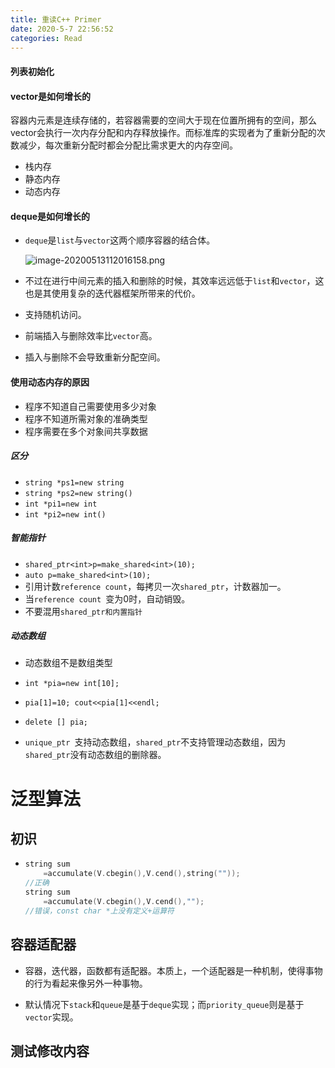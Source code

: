 ```yaml
---
title: 重读C++ Primer
date: 2020-5-7 22:56:52
categories: Read
---
```


#### 列表初始化



#### vector是如何增长的

​	容器内元素是连续存储的，若容器需要的空间大于现在位置所拥有的空间，那么vector会执行一次内存分配和内存释放操作。而标准库的实现者为了重新分配的次数减少，每次重新分配时都会分配比需求更大的内存空间。



- 栈内存
- 静态内存
- 动态内存

#### deque是如何增长的

- `deque`是`list`与`vector`这两个顺序容器的结合体。

  ![image-20200513112016158.png](https://i.loli.net/2020/05/20/o9ulHIRFbyfXtxG.png)

  

- 不过在进行中间元素的插入和删除的时候，其效率远远低于`list`和`vector`，这也是其使用复杂的迭代器框架所带来的代价。
- 支持随机访问。
- 前端插入与删除效率比`vector`高。
- 插入与删除不会导致重新分配空间。

#### 使用动态内存的原因

- 程序不知道自己需要使用多少对象
- 程序不知道所需对象的准确类型
- 程序需要在多个对象间共享数据



##### 区分

- `string *ps1=new string`
- `string *ps2=new string()`
- `int *pi1=new int`
- `int *pi2=new int()`

##### 智能指针

- `shared_ptr<int>p=make_shared<int>(10);`
- `auto p=make_shared<int>(10);`
- 引用计数`reference count`，每拷贝一次`shared_ptr`，计数器加一。
- 当`reference count `变为0时，自动销毁。
- 不要混用`shared_ptr和内置指针`



##### 动态数组

- 动态数组不是数组类型
- `int *pia=new int[10];`
- `pia[1]=10; cout<<pia[1]<<endl;`
- `delete [] pia;`



- `unique_ptr `支持动态数组，`shared_ptr`不支持管理动态数组，因为`shared_ptr`没有动态数组的删除器。





# 泛型算法



## 初识

- ```c++
  string sum
      =accumulate(V.cbegin(),V.cend(),string(""));
  //正确
  string sum
      =accumulate(V.cbegin(),V.cend(),"");
  //错误，const char *上没有定义+运算符
  ```

  

## 容器适配器

- 容器，迭代器，函数都有适配器。本质上，一个适配器是一种机制，使得事物的行为看起来像另外一种事物。

- 默认情况下`stack`和`queue`是基于`deque`实现；而`priority_queue`则是基于`vector`实现。

  









## 测试修改内容